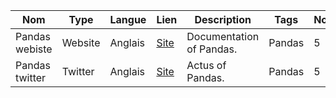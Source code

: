 | Nom            | Type    | Langue  | Lien                                       | Description              | Tags   | Note/5 |
| -------------- | ------- | ------- | ------------------------------------------ | ------------------------ | ------ | ------ |
| Pandas webiste | Website | Anglais | [Site](https://pandas.pydata.org/)         | Documentation of Pandas. | Pandas | 5      |
| Pandas twitter | Twitter | Anglais | [Site](https://twitter.com/PandasOverflow) | Actus of Pandas.         | Pandas | 5      |
